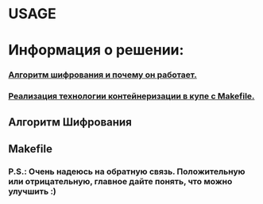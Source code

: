 # USAGE


# Информация о решении:
###

### [Алгоритм шифрования и почему он работает.](#алгоритм-шифрования)

### [Реализация технологии контейнеризации в купе с Makefile.]()

## Алгоритм Шифрования

## Makefile


### P.S.: Очень надеюсь на обратную связь. Положительную или отрицательную, главное дайте понять, что можно улучшить :)